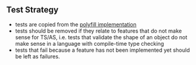 ## Test Strategy

- tests are copied from the [polyfill implementation](https://github.com/tc39/proposal-temporal/tree/main/polyfill/test)
- tests should be removed if they relate to features that do not make sense for TS/AS, i.e. tests that validate the shape of an object do not make sense in a language with compile-time type checking
- tests that fail because a feature has not been implemented yet should be left as failures.
